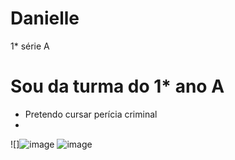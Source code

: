 # Danielle
1* série A
# Sou da turma do 1* ano A
* Pretendo cursar perícia criminal
* 
![]![image](https://github.com/DaniFumagali08/Danielle/assets/145668959/15f0d3f0-2014-43cf-86a8-87d7c11f8679)
![image](https://github.com/DaniFumagali08/Danielle/assets/145668959/b4d27fa4-bd64-47e3-b77e-89bb4528923a)
